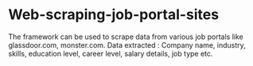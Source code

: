 # Web-scraping-job-portal-sites
The framework can be used to scrape data from various job portals like glassdoor.com, monster.com.
Data extracted : Company name, industry, skills, education level, career level, salary details, job type etc.
